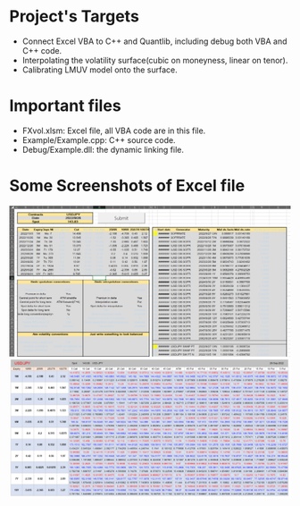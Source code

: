 # Project's Targets

- Connect Excel VBA to C++ and Quantlib, including debug both VBA and C++ code.
- Interpolating the volatility surface(cubic on moneyness, linear on tenor).
- Calibrating LMUV model onto the surface.

# Important files

- FXvol.xlsm: Excel file, all VBA code are in this file.
- Example/Example.cpp: C++ source code.
- Debug/Example.dll: the dynamic linking file.

# Some Screenshots of Excel file

![Input_window](https://github.com/Andy16384/CTBC-Quant-Project/blob/main/FXvol/Input_window.png)
![OutPut_Window](https://github.com/Andy16384/CTBC-Quant-Project/blob/main/FXvol/OutPut_Window.png)


